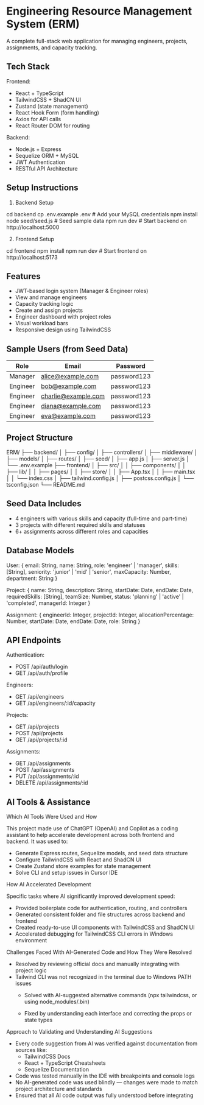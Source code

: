
Engineering Resource Management System (ERM)
============================================

A complete full-stack web application for managing engineers, projects, assignments, and capacity tracking.

Tech Stack
----------

Frontend:
- React + TypeScript
- TailwindCSS + ShadCN UI
- Zustand (state management)
- React Hook Form (form handling)
- Axios for API calls
- React Router DOM for routing

Backend:
- Node.js + Express
- Sequelize ORM + MySQL
- JWT Authentication
- RESTful API Architecture

Setup Instructions
------------------

1. Backend Setup

cd backend
cp .env.example .env           # Add your MySQL credentials
npm install
node seed/seed.js              # Seed sample data
npm run dev                    # Start backend on http://localhost:5000

2. Frontend Setup

cd frontend
npm install
npm run dev                    # Start frontend on http://localhost:5173

Features
--------

- JWT-based login system (Manager & Engineer roles)
- View and manage engineers
- Capacity tracking logic
- Create and assign projects
- Engineer dashboard with project roles
- Visual workload bars
- Responsive design using TailwindCSS

Sample Users (from Seed Data)
-----------------------------

Role     | Email               | Password
---------|---------------------|----------
Manager  | alice@example.com   | password123
Engineer | bob@example.com     | password123
Engineer | charlie@example.com | password123
Engineer | diana@example.com   | password123
Engineer | eva@example.com     | password123

Project Structure
-----------------

ERM/
├── backend/
│   ├── config/
│   ├── controllers/
│   ├── middleware/
│   ├── models/
│   ├── routes/
│   ├── seed/
│   ├── app.js
│   ├── server.js
│   └── .env.example
├── frontend/
│   ├── src/
│   │   ├── components/
│   │   ├── lib/
│   │   ├── pages/
│   │   ├── store/
│   │   ├── App.tsx
│   │   ├── main.tsx
│   │   └── index.css
│   ├── tailwind.config.js
│   ├── postcss.config.js
│   └── tsconfig.json
└── README.md


Seed Data Includes
------------------

- 4 engineers with various skills and capacity (full-time and part-time)
- 3 projects with different required skills and statuses
- 6+ assignments across different roles and capacities

Database Models
---------------

User:
{
  email: String,
  name: String,
  role: 'engineer' | 'manager',
  skills: [String],
  seniority: 'junior' | 'mid' | 'senior',
  maxCapacity: Number,
  department: String
}

Project:
{
  name: String,
  description: String,
  startDate: Date,
  endDate: Date,
  requiredSkills: [String],
  teamSize: Number,
  status: 'planning' | 'active' | 'completed',
  managerId: Integer
}

Assignment:
{
  engineerId: Integer,
  projectId: Integer,
  allocationPercentage: Number,
  startDate: Date,
  endDate: Date,
  role: String
}


API Endpoints
-------------

Authentication:
- POST /api/auth/login
- GET /api/auth/profile

Engineers:
- GET /api/engineers
- GET /api/engineers/:id/capacity

Projects:
- GET /api/projects
- POST /api/projects
- GET /api/projects/:id

Assignments:
- GET /api/assignments
- POST /api/assignments
- PUT /api/assignments/:id
- DELETE /api/assignments/:id


AI Tools & Assistance
---------------------

Which AI Tools Were Used and How

This project made use of ChatGPT (OpenAI) and Copilot as a coding assistant to help accelerate development across both frontend and backend. It was used to:
- Generate Express routes, Sequelize models, and seed data structure
- Configure TailwindCSS with React and ShadCN UI
- Create Zustand store examples for state management
- Solve CLI and setup issues in Cursor IDE

How AI Accelerated Development

Specific tasks where AI significantly improved development speed:
- Provided boilerplate code for authentication, routing, and controllers
- Generated consistent folder and file structures across backend and frontend
- Created ready-to-use UI components with TailwindCSS and ShadCN UI
- Accelerated debugging for TailwindCSS CLI errors in Windows environment

Challenges Faced With AI-Generated Code and How They Were Resolved

  - Resolved by reviewing official docs and manually integrating with project logic
- Tailwind CLI was not recognized in the terminal due to Windows PATH issues
  - Solved with AI-suggested alternative commands (npx tailwindcss, or using node_modules/.bin)

  - Fixed by understanding each interface and correcting the props or state types

Approach to Validating and Understanding AI Suggestions

- Every code suggestion from AI was verified against documentation from sources like:
  - TailwindCSS Docs
  - React + TypeScript Cheatsheets
  - Sequelize Documentation
- Code was tested manually in the IDE with breakpoints and console logs
- No AI-generated code was used blindly — changes were made to match project architecture and standards
- Ensured that all AI code output was fully understood before integrating